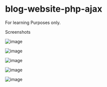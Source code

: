 # blog-website-php-ajax
For learning Purposes only.

Screenshots

![image](https://github.com/christianrcg/blog-website-php-ajax/assets/96938996/9862f796-f55a-4d6f-b0eb-7b4f440901be)

![image](https://github.com/christianrcg/blog-website-php-ajax/assets/96938996/e09b86ad-b3d4-4647-9696-3bc2fc7a7fbe)

![image](https://github.com/christianrcg/blog-website-php-ajax/assets/96938996/f4ca5859-bf45-4c1b-84c7-e3f5f263e0ff)

![image](https://github.com/christianrcg/blog-website-php-ajax/assets/96938996/61e062c7-52ae-4fa0-9629-b93b4597f2fe)

![image](https://github.com/christianrcg/blog-website-php-ajax/assets/96938996/b7bd5d24-0cfc-46a6-ad7b-b5024fbf3480)

